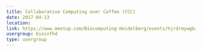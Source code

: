 ```yaml
---
title: Collaborative Computing over Coffee (CCC)
date: 2017-04-13
location: 
link: https://www.meetup.com/Biocomputing-Heidelberg/events/hjrdrmywgbrb/
usergroup: bioinfhd
type: usergroup
---
```

